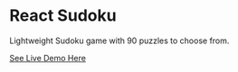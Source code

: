 # React Sudoku
Lightweight Sudoku game with 90 puzzles to choose from. 

[See Live Demo Here](https://k-fillmore.github.io/sudoku-react/)

